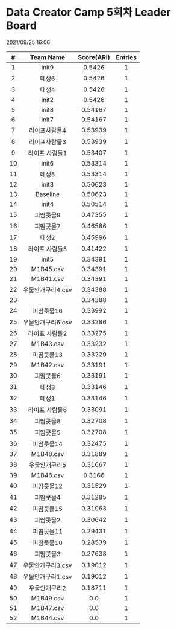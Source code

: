 # Data Creator Camp 5회차 Leader Board
2021/09/25 16:06

|#|Team Name|Score(ARI)|Entries|  
|:---:|:---:|:---:|:---:|  
|1|init9|0.5426|1|  
|2|데생6|0.5426|1|  
|3|데생4|0.5426|1|  
|4|init2|0.5426|1|  
|5|init8|0.54167|1|  
|6|init7|0.54167|1|  
|7|라이프사람들4|0.53939|1|  
|8|라이프사람들3|0.53939|1|  
|9|라이프 사람들1|0.53407|1|  
|10|init6|0.53314|1|  
|11|데생5|0.53314|1|  
|12|init3|0.50623|1|  
|13|Baseline|0.50623|1|  
|14|init4|0.50514|1|  
|15|피땀콧물9|0.47355|1|  
|16|피땀콧물7|0.46586|1|  
|17|데생2|0.45996|1|  
|18|라이프 사람들5|0.41422|1|  
|19|init5|0.34391|1|  
|20|M1B45.csv|0.34391|1|  
|21|M1B41.csv|0.34391|1|  
|22|우물안개구리4.csv|0.34388|1|  
|23||0.34388|1|  
|24|피땀콧물16|0.33992|1|  
|25|우물안개구리6.csv|0.33286|1|  
|26|라이프 사람들2|0.33275|1|  
|27|M1B43.csv|0.33232|1|  
|28|피땀콧물13|0.33229|1|  
|29|M1B42.csv|0.33191|1|  
|30|피땀콧물6|0.33191|1|  
|31|데생3|0.33146|1|  
|32|데생1|0.33146|1|  
|33|라이프 사람들6|0.33091|1|  
|34|피땀콧물8|0.32708|1|  
|35|피땀콧물5|0.32708|1|  
|36|피땀콧물14|0.32475|1|  
|37|M1B48.csv|0.31889|1|  
|38|우물안개구리5|0.31667|1|  
|39|M1B46.csv|0.3166|1|  
|40|피땀콧물12|0.31529|1|  
|41|피땀콧물4|0.31285|1|  
|42|피땀콧물15|0.31063|1|  
|43|피땀콧물2|0.30642|1|  
|44|피땀콧물11|0.29431|1|  
|45|피땀콧물10|0.28539|1|  
|46|피땀콧물3|0.27633|1|  
|47|우물안개구리3.csv|0.19012|1|  
|48|우물안개구리1.csv|0.19012|1|  
|49|우물안개구리2|0.18711|1|  
|50|M1B49.csv|0.0|1|  
|51|M1B47.csv|0.0|1|  
|52|M1B44.csv|0.0|1|  

